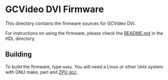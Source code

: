 # GCVideo DVI Firmware #

This directory contains the firmware sources for GCVideo DVI.

For instructions on using the firmware, please check the
[README.md](../HDL/gcvideo_dvi/README.md) in the HDL directory.

## Building ##

To build the firmware, type `make`. You will need a Linux or other
Unix system with GNU make, perl and
[ZPU gcc](http://retroramblings.net/?page_id=637).
